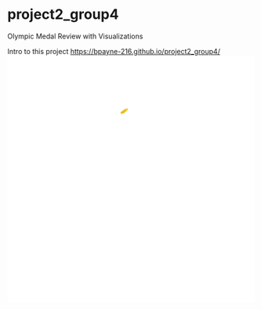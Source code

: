 # project2_group4
Olympic Medal Review with Visualizations

Intro to this project
https://bpayne-216.github.io/project2_group4/
![image of HW](https://github.com/BPayne-216/project2_group4/blob/bp_test/bp_project2/image/rings.gif)
